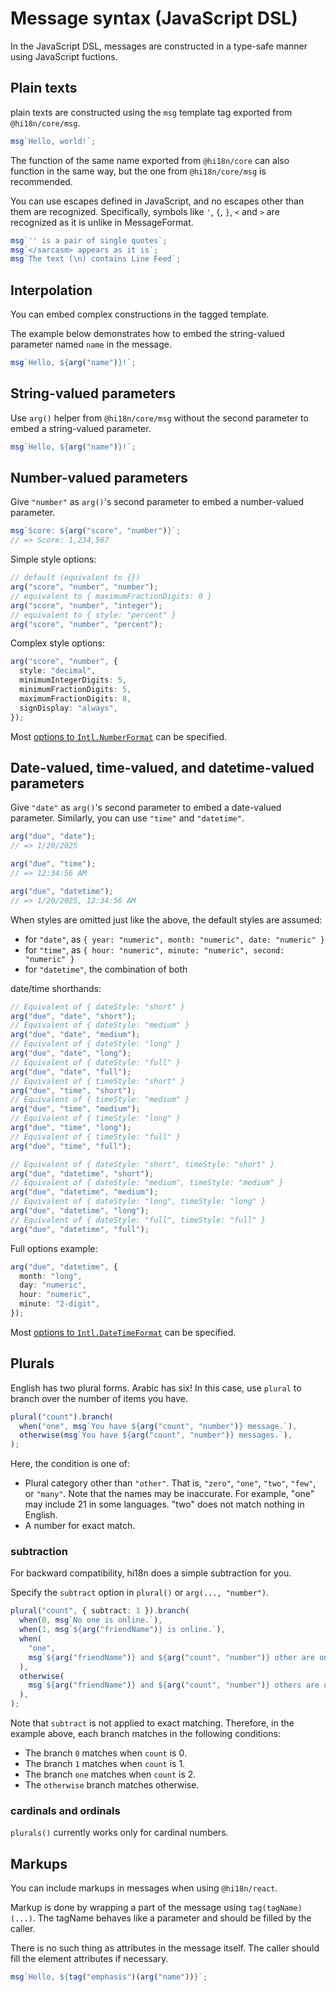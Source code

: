 # Message syntax (JavaScript DSL)

In the JavaScript DSL, messages are constructed in a type-safe manner using JavaScript fuctions.

## Plain texts

plain texts are constructed using the `msg` template tag exported from `@hi18n/core/msg`.

```ts
msg`Hello, world!`;
```

The function of the same name exported from `@hi18n/core` can also function in the same way, but the one from `@hi18n/core/msg` is recommended.

You can use escapes defined in JavaScript, and no escapes other than them are recognized. Specifically, symbols like `'`, `{`, `}`, `<` and `>` are recognized as it is unlike in MessageFormat.

```ts
msg`'' is a pair of single quotes`;
msg`</sarcasm> appears as it is`;
msg`The text (\n) contains Line Feed`;
```

## Interpolation

You can embed complex constructions in the tagged template.

The example below demonstrates how to embed the string-valued parameter named `name`
in the message.

```ts
msg`Hello, ${arg("name")}!`;
```

## String-valued parameters

Use `arg()` helper from `@hi18n/core/msg` without the second parameter to embed a string-valued parameter.

```ts
msg`Hello, ${arg("name")}!`;
```

## Number-valued parameters

Give `"number"` as `arg()`'s second parameter to embed a number-valued parameter.

```ts
msg`Score: ${arg("score", "number")}`;
// => Score: 1,234,567
```

Simple style options:

```ts
// default (equivalent to {})
arg("score", "number", "number");
// equivalent to { maximumFractionDigits: 0 }
arg("score", "number", "integer");
// equivalent to { style: "percent" }
arg("score", "number", "percent");
```

Complex style options:

```ts
arg("score", "number", {
  style: "decimal",
  minimumIntegerDigits: 5,
  minimumFractionDigits: 5,
  maximumFractionDigits: 8,
  signDisplay: "always",
});
```

Most [options to `Intl.NumberFormat`](https://developer.mozilla.org/en-US/docs/Web/JavaScript/Reference/Global_Objects/Intl/NumberFormat/NumberFormat#options) can be specified.

## Date-valued, time-valued, and datetime-valued parameters

Give `"date"` as `arg()`'s second parameter to embed a date-valued parameter.
Similarly, you can use `"time"` and `"datetime"`.

```ts
arg("due", "date");
// => 1/20/2025

arg("due", "time");
// => 12:34:56 AM

arg("due", "datetime");
// => 1/20/2025, 12:34:56 AM
```

When styles are omitted just like the above, the default styles are assumed:

- for `"date"`, as `{ year: "numeric", month: "numeric", date: "numeric" }`
- for `"time"`, as `{ hour: "numeric", minute: "numeric", second: "numeric" }`
- for `"datetime"`, the combination of both

date/time shorthands:

```ts
// Equivalent of { dateStyle: "short" }
arg("due", "date", "short");
// Equivalent of { dateStyle: "medium" }
arg("due", "date", "medium");
// Equivalent of { dateStyle: "long" }
arg("due", "date", "long");
// Equivalent of { dateStyle: "full" }
arg("due", "date", "full");
// Equivalent of { timeStyle: "short" }
arg("due", "time", "short");
// Equivalent of { timeStyle: "medium" }
arg("due", "time", "medium");
// Equivalent of { timeStyle: "long" }
arg("due", "time", "long");
// Equivalent of { timeStyle: "full" }
arg("due", "time", "full");

// Equivalent of { dateStyle: "short", timeStyle: "short" }
arg("due", "datetime", "short");
// Equivalent of { dateStyle: "medium", timeStyle: "medium" }
arg("due", "datetime", "medium");
// Equivalent of { dateStyle: "long", timeStyle: "long" }
arg("due", "datetime", "long");
// Equivalent of { dateStyle: "full", timeStyle: "full" }
arg("due", "datetime", "full");
```

Full options example:

```ts
arg("due", "datetime", {
  month: "long",
  day: "numeric",
  hour: "numeric",
  minute: "2-digit",
});
```

Most [options to `Intl.DateTimeFormat`](https://developer.mozilla.org/en-US/docs/Web/JavaScript/Reference/Global_Objects/Intl/DateTimeFormat/DateTimeFormat#options) can be specified.

## Plurals

English has two plural forms. Arabic has six! In this case, use `plural` to branch over the number of items you have.

```ts
plural("count").branch(
  when("one", msg`You have ${arg("count", "number")} message.`),
  otherwise(msg`You have ${arg("count", "number")} messages.`),
);
```

Here, the condition is one of:

- Plural category other than `"other"`. That is, `"zero"`, `"one"`, `"two"`, `"few"`, or `"many"`.
  Note that the names may be inaccurate.
  For example, "one" may include 21 in some languages.
  "two" does not match nothing in English.
- A number for exact match.

### subtraction

For backward compatibility, hi18n does a simple subtraction for you.

Specify the `subtract` option in `plural()` or `arg(..., "number")`.

```ts
plural("count", { subtract: 1 }).branch(
  when(0, msg`No one is online.`),
  when(1, msg`${arg("friendName")} is online.`),
  when(
    "one",
    msg`${arg("friendName")} and ${arg("count", "number")} other are online.`,
  ),
  otherwise(
    msg`${arg("friendName")} and ${arg("count", "number")} others are online.`,
  ),
);
```

Note that `subtract` is not applied to exact matching.
Therefore, in the example above, each branch matches in the following conditions:

- The branch `0` matches when `count` is 0.
- The branch `1` matches when `count` is 1.
- The branch `one` matches when `count` is 2.
- The `otherwise` branch matches otherwise.

### cardinals and ordinals

`plurals()` currently works only for cardinal numbers.

## Markups

You can include markups in messages when using `@hi18n/react`.

Markup is done by wrapping a part of the message using `tag(tagName)(...)`.
The tagName behaves like a parameter and should be filled by the caller.

There is no such thing as attributes in the message itself.
The caller should fill the element attributes if necessary.

```ts
msg`Hello, ${tag("emphasis")(arg("name"))}`;
```
